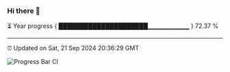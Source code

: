 ### Hi there 👋

⏳ Year progress { █████████████████████▁▁▁▁▁▁▁▁▁ } 72.37 %

---

⏰ Updated on Sat, 21 Sep 2024 20:36:29 GMT

![Progress Bar CI](https://github.com/IshwaranRudhara/GIT-ACTION/workflows/Progress%20Bar%20CI/badge.svg)

